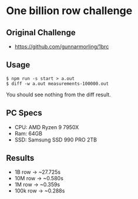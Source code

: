 # One billion row challenge

## Original Challenge
- https://github.com/gunnarmorling/1brc

## Usage
```console
$ npm run -s start > a.out
$ diff -w a.out measurements-100000.out
```

You should see nothing from the diff result.

## PC Specs
- CPU: AMD Ryzen 9 7950X
- Ram: 64GB
- SSD: Samsung SSD 990 PRO 2TB

## Results
- 1B row -> ~27.725s
- 10M row -> ~0.580s
- 1M row -> ~0.359s
- 100k row -> ~0.288s
